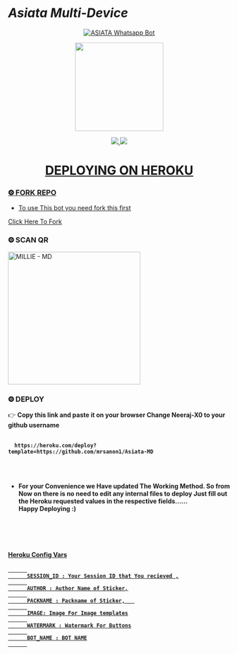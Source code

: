 
# *Asiata Multi-Device*
<div align="center">
  
  [![ASIATA Whatsapp Bot](https://readme-typing-svg.herokuapp.com?font=times-bold-italic&color=%23F7F7F7&duration=4862&center=true&vCenter=true&lines=WELCOME+TO+ASIATA+WHATSAPP+BOT)](https://github.com/mrsanon1/Asiata-MD)
</div>
<div align="center">
  <img border-radius: 15px src="https://telegra.ph/file/751bab3a465bbe2500948.jpg" width="200" height="200"/>

<p align="center">
  <a href="https://instagram.com/Thisan"><img src="https://img.shields.io/badge/Instagram-E4405F?style=for-the-badge&logo=instagram&logoColor=white"/> 
  <a href="https://wa.me/94766816809"><img src="https://img.shields.io/badge/WhatsApp-25D366?style=for-the-badge&logo=whatsapp&logoColor=white" />
</p>
<div align="center">

# DEPLOYING ON HEROKU
  <div align="left">
   
### ⨷ FORK REPO

- To use This bot you need fork this first <br>

[Click Here To Fork](https://github.com/mrsanon1/Asiata-MD/fork)

### ⨷ SCAN QR

<a href="https://replit.com/@Thisan01/ASIATA-WA"><img title="MILLIE - MD" src="https://repl.it/badge/github/quiec/whatsasena" width="300"></a>

### ⨷ DEPLOY
  
  

👉 <b>Copy this link and paste it on your browser Change Neeraj-X0 to your github username<b> <br><br>
```
  https://heroku.com/deploy?template=https://github.com/mrsanon1/Asiata-MD
```
<br>

<br>
    
    
- For your Convenience we Have updated The Working Method. So from Now on there is no need to edit any internal files to deploy Just fill out the Heroku requested values in the respective fields...... <br>
    <b>Happy Deploying :)<b>
<br>

<br>
      
#
      
      
      
      
#### <u>Heroku Config Vars<u>
      
```
      
      SESSION_ID : Your Session ID that You recieved ,
      
      AUTHOR : Author Name of Sticker,
      
      PACKNAME : Packname of Sticker,   
      
      IMAGE: Image For Image templates
      
      WATERMARK : Watermark For Buttons
      
      BOT_NAME : BOT NAME
      
```

  



</div>











<div align="left">
  

